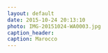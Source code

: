 ```yaml
---
layout: default
date: 2015-10-24 20:13:10
photo: IMG-20151024-WA0003.jpg
caption_header:  
caption: Marocco
---
```


